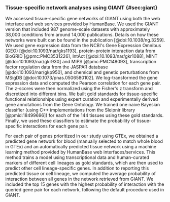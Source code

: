### Tissue-specific network analyses using GIANT {#sec:giant}

We accessed tissue-specific gene networks of GIANT using both the web interface and web services provided by HumanBase.
We used the GIANT version that included 987 genome-scale datasets with approximately 38,000 conditions from around 14,000 publications.
Details on how these networks were built can be found in the publication [@doi:10.1038/ng.3259].
We used gene expression data from the NCBI's Gene Expression Omnibus (GEO) [@doi:10.1093/nar/gks1193], protein-protein interaction data from BioGRID [@pmc:PMC3531226], IntAct [@doi:10.1093/nar/gkr1088], MINT [@doi:10.1093/nar/gkr930] and MIPS [@pmc:PMC148093], transcription factor regulation data from the JASPAR database [@doi:10.1093/nar/gkp950], and chemical and genetic perturbations from MSigDB [@doi:10.1073/pnas.0506580102].
We log-transformed the gene expression data and computed the Pearson correlation for each gene pair.
The z-scores were then normalized using the Fisher's z transform and discretized into different bins.
We built gold standards for tissue-specific functional relationships using expert curation and experimentally derived gene annotations from the Gene Ontology.
We trained one naive Bayesian classifier (using C++ implementations from the Sleipnir library [@pmid:18499696]) for each of the 144 tissues using these gold standards.
Finally, we used these classifiers to estimate the probability of tissue-specific interactions for each gene pair.


For each pair of genes prioritized in our study using GTEx, we obtained a predicted gene network for blood (manually selected to match whole blood in GTEx) and an automatically predicted tissue network using a machine learning method provided by HumanBase web interfaces/services.
This method trains a model using transcriptional data and human-curated markers of different cell lineages as gold standards, which are then used to predict other cell lineage-specific genes.
In addition to reporting this predicted tissue or cell lineage, we computed the average probability of interaction between all genes in the network retrieved from GIANT.
We included the top 15 genes with the highest probability of interaction with the queried gene pair for each network, following the default procedure used in GIANT.
